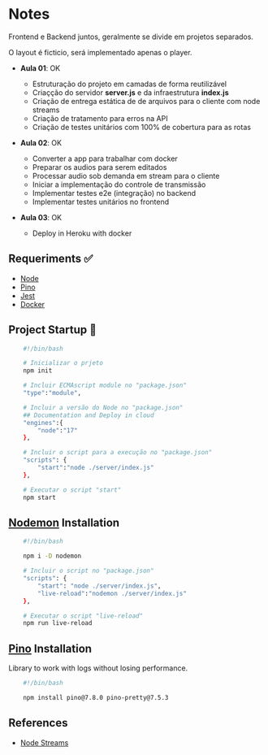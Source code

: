 # Notes

Frontend e Backend juntos, geralmente se divide em projetos separados.

O layout é ficticio, será implementado apenas o player.

- **Aula 01**: OK
  - Estruturação do projeto em camadas de forma reutilizável
  - Criaçção do servidor **server.js** e da infraestrutura **index.js**
  - Criação de entrega estática de de arquivos para o cliente com node streams
  - Criação de tratamento para erros na API
  - Criação de testes unitários com 100% de cobertura para as rotas

- **Aula 02**: OK
  - Converter a app para trabalhar com docker
  - Preparar os audios para serem editados
  - Processar audio sob demanda em stream para o cliente
  - Iniciar a implementação do controle de transmissão
  - Implementar testes e2e (integração) no backend
  - Implementar testes unitários no frontend

- **Aula 03**: OK
  - Deploy in Heroku with docker

## Requeriments ✅

- [Node](https://nodejs.org)
- [Pino](https://getpino.io)
- [Jest](https://jestjs.io)
- [Docker](https://www.docker.com)

## Project Startup 🚧

```bash
    #!/bin/bash

    # Inicializar o prjeto
    npm init 

    # Incluir ECMAscript module no "package.json"
    "type":"module", 

    # Incluir a versão do Node no "package.json" 
    ## Documentation and Deploy in cloud
    "engines":{
        "node":"17"
    },

    # Incluir o script para a execução no "package.json"
    "scripts": {
        "start":"node ./server/index.js"
    },

    # Executar o script "start"
    npm start
```

## [Nodemon](https://nodemon.io) Installation

```bash
    #!/bin/bash

    npm i -D nodemon

    # Incluir o script no "package.json"
    "scripts": {
        "start": "node ./server/index.js",
        "live-reload":"nodemon ./server/index.js"
    },

    # Executar o script "live-reload"
    npm run live-reload
```

## [Pino](https://getpino.io) Installation

Library to work with logs without losing performance.

```bash
    #!/bin/bash

    npm install pino@7.8.0 pino-pretty@7.5.3
```

## References

- [Node Streams](https://nodejs.org/dist/latest-v17.x/docs/api/stream.html)
